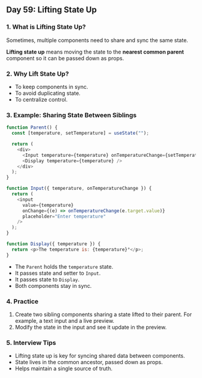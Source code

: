 ## Day 59: Lifting State Up

### 1. What is Lifting State Up?

Sometimes, multiple components need to share and sync the same state.

**Lifting state up** means moving the state to the **nearest common parent** component so it can be passed down as props.

### 2. Why Lift State Up?

- To keep components in sync.
- To avoid duplicating state.
- To centralize control.

### 3. Example: Sharing State Between Siblings

```javascript
function Parent() {
  const [temperature, setTemperature] = useState("");

  return (
    <div>
      <Input temperature={temperature} onTemperatureChange={setTemperature} />
      <Display temperature={temperature} />
    </div>
  );
}

function Input({ temperature, onTemperatureChange }) {
  return (
    <input
      value={temperature}
      onChange={(e) => onTemperatureChange(e.target.value)}
      placeholder="Enter temperature"
    />
  );
}

function Display({ temperature }) {
  return <p>The temperature is: {temperature}°</p>;
}
```

- The `Parent` holds the `temperature` state.
- It passes state and setter to `Input`.
- It passes state to `Display`.
- Both components stay in sync.

### 4. Practice

<div class="practice">

1. Create two sibling components sharing a state lifted to their parent. For example, a text input and a live preview.
2. Modify the state in the input and see it update in the preview.

</div>

### 5. Interview Tips

- Lifting state up is key for syncing shared data between components.
- State lives in the common ancestor, passed down as props.
- Helps maintain a single source of truth.
